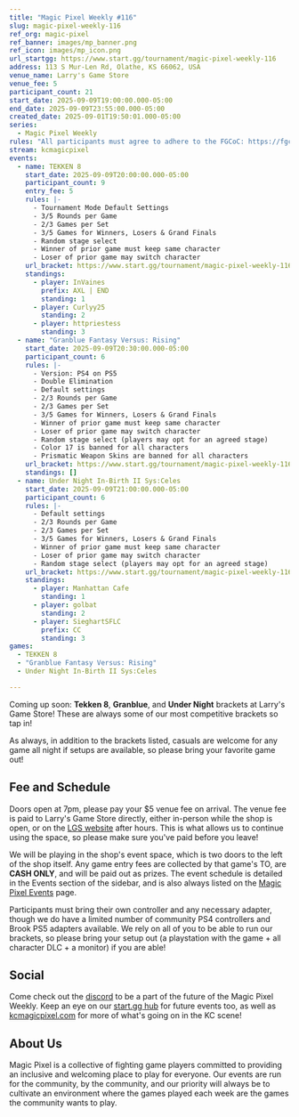 ```yaml
---
title: "Magic Pixel Weekly #116"
slug: magic-pixel-weekly-116
ref_org: magic-pixel
ref_banner: images/mp_banner.png
ref_icon: images/mp_icon.png
url_startgg: https://www.start.gg/tournament/magic-pixel-weekly-116
address: 113 S Mur-Len Rd, Olathe, KS 66062, USA
venue_name: Larry's Game Store
venue_fee: 5
participant_count: 21
start_date: 2025-09-09T19:00:00.000-05:00
end_date: 2025-09-09T23:55:00.000-05:00
created_date: 2025-09-01T19:50:01.000-05:00
series:
  - Magic Pixel Weekly
rules: "All participants must agree to adhere to the FGCoC: https://fgcoc.com/"
stream: kcmagicpixel
events:
  - name: TEKKEN 8
    start_date: 2025-09-09T20:00:00.000-05:00
    participant_count: 9
    entry_fee: 5
    rules: |-
      - Tournament Mode Default Settings
      - 3/5 Rounds per Game
      - 2/3 Games per Set
      - 3/5 Games for Winners, Losers & Grand Finals
      - Random stage select
      - Winner of prior game must keep same character
      - Loser of prior game may switch character
    url_bracket: https://www.start.gg/tournament/magic-pixel-weekly-116/events/tekken-8/brackets/2064652/3020248
    standings:
      - player: InVaines
        prefix: AXL | END
        standing: 1
      - player: Curlyy25
        standing: 2
      - player: httpriestess
        standing: 3
  - name: "Granblue Fantasy Versus: Rising"
    start_date: 2025-09-09T20:30:00.000-05:00
    participant_count: 6
    rules: |-
      - Version: PS4 on PS5
      - Double Elimination
      - Default settings
      - 2/3 Rounds per Game
      - 2/3 Games per Set
      - 3/5 Games for Winners, Losers & Grand Finals
      - Winner of prior game must keep same character
      - Loser of prior game may switch character
      - Random stage select (players may opt for an agreed stage)
      - Color 17 is banned for all characters
      - Prismatic Weapon Skins are banned for all characters
    url_bracket: https://www.start.gg/tournament/magic-pixel-weekly-116/events/granblue-fantasy-versus-rising/brackets/2064651/3020247
    standings: []
  - name: Under Night In-Birth II Sys:Celes
    start_date: 2025-09-09T21:00:00.000-05:00
    participant_count: 6
    rules: |-
      - Default settings
      - 2/3 Rounds per Game
      - 2/3 Games per Set
      - 3/5 Games for Winners, Losers & Grand Finals
      - Winner of prior game must keep same character
      - Loser of prior game may switch character
      - Random stage select (players may opt for an agreed stage)
    url_bracket: https://www.start.gg/tournament/magic-pixel-weekly-116/events/under-night-in-birth-ii-sys-celes/brackets/2064653/3020249
    standings:
      - player: Manhattan Cafe
        standing: 1
      - player: golbat
        standing: 2
      - player: SieghartSFLC
        prefix: CC
        standing: 3
games:
  - TEKKEN 8
  - "Granblue Fantasy Versus: Rising"
  - Under Night In-Birth II Sys:Celes

---
```


Coming up soon: **Tekken 8**, **Granblue**, and **Under Night** brackets at Larry's Game Store! These are always some of our most competitive brackets so tap in! 

As always, in addition to the brackets listed, casuals are welcome for any game all night if setups are available, so please bring your favorite game out! 

## Fee and Schedule

Doors open at 7pm, please pay your $5 venue fee on arrival. The venue fee is paid to Larry's Game Store directly, either in-person while the shop is open, or on the [LGS website](https://www.larrysgamestore.com/products/kc-magic-pixel-5) after hours. This is what allows us to continue using the space, so please make sure you've paid before you leave!

We will be playing in the shop's event space, which is two doors to the left of the shop itself. Any game entry fees are collected by that game's TO, are **CASH ONLY**, and will be paid out as prizes. The event schedule is detailed in the Events section of the sidebar, and is also always listed on the [Magic Pixel Events](https://kcmagicpixel.com/events/) page.

Participants must bring their own controller and any necessary adapter, though we do have a limited number of community PS4 controllers and Brook PS5 adapters available. We rely on all of you to be able to run our brackets, so please bring your setup out (a playstation with the game + all character DLC + a monitor) if you are able!  

## Social

Come check out the [discord](https://discord.gg/jkmn6CVrrQ) to be a part of the future of the Magic Pixel Weekly. Keep an eye on our [start.gg hub](https://www.start.gg/hub/magic-pixel) for future events too, as well as [kcmagicpixel.com](https://kcmagicpixel.com) for more of what's going on in the KC scene!

## About Us

Magic Pixel is a collective of fighting game players committed to providing an inclusive and welcoming place to play for everyone. Our events are run for the community, by the community, and our priority will always be to cultivate an environment where the games played each week are the games the community wants to play.
  